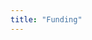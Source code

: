 ```yaml
---
title: "Funding"
---
```


<!-- Tools -->
<column class="spacer-s">

<block>

<ecosystem-funding-hero>
    
</ecosystem-funding-hero>

</block>

</column>









<column class="spacer-s">

<block>

<ecosystem-funding-why-build>
    
</ecosystem-funding-why-build>

</block>

</column>









<column class="spacer-s">

<ecosystem-funding-app-verticals>

</ecosystem-funding-app-verticals>

</column>









<column class="spacer-s">

<ecosystem-funding-contributors>

</ecosystem-funding-contributors>

</column>






<column class="spacer-s">

<block>

<ecosystem-funding-slider>
    
</ecosystem-funding-slider>

</block>

</column>









<column class="spacer-s page-ecosystem__apply" >

<ecosystem-funding-apply>

</ecosystem-funding-apply>

</column>









<column class="spacer-s " >

<ecosystem-funding-grant>

</ecosystem-funding-grant>

</column>










<column class="spacer-s">

<block>

<ecosystem-funding-ctas>
    
</ecosystem-funding-ctas>

</block>

</column>
